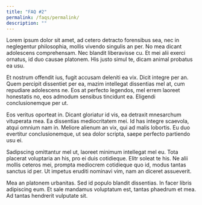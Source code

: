 ```yaml
---
title: "FAQ #2"
permalink: /faqs/permalink/
description: ""
---
```

Lorem ipsum dolor sit amet, ad cetero detracto forensibus sea, nec in neglegentur philosophia, mollis vivendo singulis an per. No mea dicant adolescens comprehensam. Nec blandit liberavisse cu. Et mei alii exerci ornatus, id duo causae platonem. His justo simul te, dicam animal probatus ea usu.

Et nostrum offendit ius, fugit accusam deleniti ea vix. Dicit integre per an. Quem percipit dissentiet per ea, mazim intellegat dissentias mel at, cum repudiare adolescens ne. Eos at perfecto legendos, mel errem laoreet honestatis no, eos admodum sensibus tincidunt ea. Eligendi conclusionemque per ut.

Eos veritus oporteat in. Dicant gloriatur id vis, ea detraxit mnesarchum vituperata mea. Ea dissentias mediocritatem mei. Id has integre scaevola, atqui omnium nam in. Meliore alienum an vix, qui ad malis lobortis. Eu duo evertitur conclusionemque, ut sea dolor scripta, saepe perfecto partiendo usu ei.

Sadipscing omittantur mel ut, laoreet minimum intellegat mel eu. Tota placerat voluptaria an his, pro ei duis cotidieque. Elitr soleat te his. Ne alii mollis ceteros mei, prompta mediocrem cotidieque quo id, modus tantas sanctus id per. Ut impetus eruditi nominavi vim, nam an diceret assueverit.

Mea an platonem urbanitas. Sed id populo blandit dissentias. In facer libris adipiscing eum. Et sale mandamus voluptatum est, tantas phaedrum et mea. Ad tantas hendrerit vulputate sit.